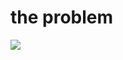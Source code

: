 ---
---
# the problem

<img src="/imgs/tixel-event.png" class="pt-[20px]">

<!--
- what we have is
  - an event page
  - currently running on laravel
  - which is server rendered and pulls data from a database
  - although cached, we had high server costs and sometimes experienced downtime with popular events
  - due to slow scaling

- what we wanted to achieve
  - better seo
  - more reliable uptime
  - better performance
  - higher conversion

- bear in mind
  - high traffic
  - infrequent content updates
-->